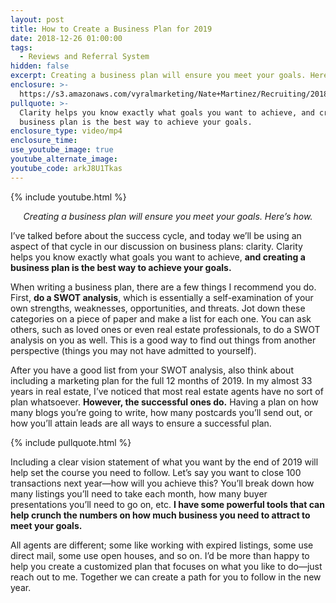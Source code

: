 ```yaml
---
layout: post
title: How to Create a Business Plan for 2019
date: 2018-12-26 01:00:00
tags:
  - Reviews and Referral System
hidden: false
excerpt: Creating a business plan will ensure you meet your goals. Here’s how.
enclosure: >-
  https://s3.amazonaws.com/vyralmarketing/Nate+Martinez/Recruiting/2018/How+to+Create+a+Business+Plan+for+2019.mp4
pullquote: >-
  Clarity helps you know exactly what goals you want to achieve, and creating a
  business plan is the best way to achieve your goals.
enclosure_type: video/mp4
enclosure_time:
use_youtube_image: true
youtube_alternate_image:
youtube_code: arkJ8U1Tkas
---
```


{% include youtube.html %}

<p style="text-align: center;"><em>Creating a business plan will ensure you meet your goals. Here’s how.</em></p>

I’ve talked before about the success cycle, and today we’ll be using an aspect of that cycle in our discussion on business plans: clarity. Clarity helps you know exactly what goals you want to achieve, **and creating a business plan is the best way to achieve your goals.**

When writing a business plan, there are a few things I recommend you do. First, **do a SWOT analysis**, which is essentially a self-examination of your own strengths, weaknesses, opportunities, and threats. Jot down these categories on a piece of paper and make a list for each one. You can ask others, such as loved ones or even real estate professionals, to do a SWOT analysis on you as well. This is a good way to find out things from another perspective (things you may not have admitted to yourself).&nbsp;

After you have a good list from your SWOT analysis, also think about including a marketing plan for the full 12 months of 2019. In my almost 33 years in real estate, I’ve noticed that most real estate agents have no sort of plan whatsoever. **However, the successful ones do.** Having a plan on how many blogs you’re going to write, how many postcards you’ll send out, or how you’ll attain leads are all ways to ensure a successful plan.

{% include pullquote.html %}

Including a clear vision statement of what you want by the end of 2019 will help set the course you need to follow. Let’s say you want to close 100 transactions next year—how will you achieve this? You’ll break down how many listings you’ll need to take each month, how many buyer presentations you’ll need to go on, etc. **I have some powerful tools that can help crunch the numbers on how much business you need to attract to meet your goals.**

All agents are different; some like working with expired listings, some use direct mail, some use open houses, and so on. I’d be more than happy to help you create a customized plan that focuses on what you like to do—just reach out to me. Together we can create a path for you to follow in the new year.
